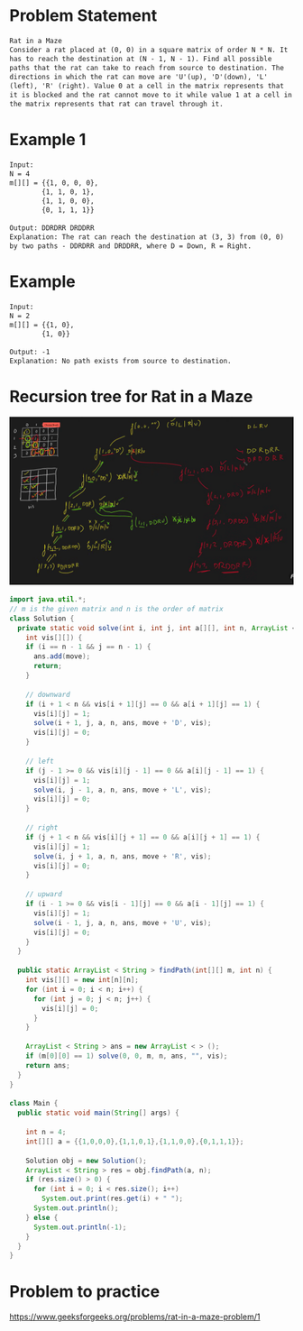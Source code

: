 # Problem Statement
    Rat in a Maze
    Consider a rat placed at (0, 0) in a square matrix of order N * N. It has to reach the destination at (N - 1, N - 1). Find all possible paths that the rat can take to reach from source to destination. The directions in which the rat can move are 'U'(up), 'D'(down), 'L' (left), 'R' (right). Value 0 at a cell in the matrix represents that it is blocked and the rat cannot move to it while value 1 at a cell in the matrix represents that rat can travel through it.

# Example 1
    Input:
    N = 4
    m[][] = {{1, 0, 0, 0},
            {1, 1, 0, 1}, 
            {1, 1, 0, 0},
            {0, 1, 1, 1}}

    Output: DDRDRR DRDDRR
    Explanation: The rat can reach the destination at (3, 3) from (0, 0) by two paths - DDRDRR and DRDDRR, where D = Down, R = Right.

# Example 
    Input:
    N = 2
    m[][] = {{1, 0},
            {1, 0}}

    Output: -1
    Explanation: No path exists from source to destination.

# Recursion tree for Rat in a Maze
   ![Screenshot](../images/ratinmaze.png)

``` java 
import java.util.*;
// m is the given matrix and n is the order of matrix
class Solution {
  private static void solve(int i, int j, int a[][], int n, ArrayList < String > ans, String move,
    int vis[][]) {
    if (i == n - 1 && j == n - 1) {
      ans.add(move);
      return;
    }

    // downward
    if (i + 1 < n && vis[i + 1][j] == 0 && a[i + 1][j] == 1) {
      vis[i][j] = 1;
      solve(i + 1, j, a, n, ans, move + 'D', vis);
      vis[i][j] = 0;
    }

    // left
    if (j - 1 >= 0 && vis[i][j - 1] == 0 && a[i][j - 1] == 1) {
      vis[i][j] = 1;
      solve(i, j - 1, a, n, ans, move + 'L', vis);
      vis[i][j] = 0;
    }

    // right 
    if (j + 1 < n && vis[i][j + 1] == 0 && a[i][j + 1] == 1) {
      vis[i][j] = 1;
      solve(i, j + 1, a, n, ans, move + 'R', vis);
      vis[i][j] = 0;
    }

    // upward
    if (i - 1 >= 0 && vis[i - 1][j] == 0 && a[i - 1][j] == 1) {
      vis[i][j] = 1;
      solve(i - 1, j, a, n, ans, move + 'U', vis);
      vis[i][j] = 0;
    }
  }

  public static ArrayList < String > findPath(int[][] m, int n) {
    int vis[][] = new int[n][n];
    for (int i = 0; i < n; i++) {
      for (int j = 0; j < n; j++) {
        vis[i][j] = 0;
      }
    }

    ArrayList < String > ans = new ArrayList < > ();
    if (m[0][0] == 1) solve(0, 0, m, n, ans, "", vis);
    return ans;
  }
}

class Main {
  public static void main(String[] args) {

    int n = 4;
    int[][] a = {{1,0,0,0},{1,1,0,1},{1,1,0,0},{0,1,1,1}};

    Solution obj = new Solution();
    ArrayList < String > res = obj.findPath(a, n);
    if (res.size() > 0) {
      for (int i = 0; i < res.size(); i++)
        System.out.print(res.get(i) + " ");
      System.out.println();
    } else {
      System.out.println(-1);
    }
  }
}

```

# Problem to practice 
 https://www.geeksforgeeks.org/problems/rat-in-a-maze-problem/1

